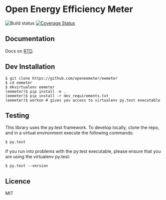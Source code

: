 Open Energy Efficiency Meter 
============================

![Build status](https://travis-ci.org/openeemeter/eemeter.svg?branch=develop)
[![Coverage Status](https://coveralls.io/repos/github/openeemeter/eemeter/badge.svg?branch=develop)](https://coveralls.io/github/openeemeter/eemeter?branch=develop)

Documentation
-------------

Docs on [RTD](http://eemeter.readthedocs.org/en/latest/).

Dev Installation
----------------

    $ git clone https://github.com/openeemeter/eemeter
    $ cd eemeter
    $ mkvirtualenv eemeter
    (eemeter)$ pip install -e .
    (eemeter)$ pip install -r dev_requirements.txt
    (eemeter)$ workon # gives you access to virtualenv py.test executable

Testing
-------

This library uses the py.test framework. To develop locally, clone the repo,
and in a virtual environment execute the following commands:

    $ py.test

If you run into problems with the py.test executable, please ensure that you
are using the virtualenv py.test:

    $ py.test --version

Licence
-------

MIT
